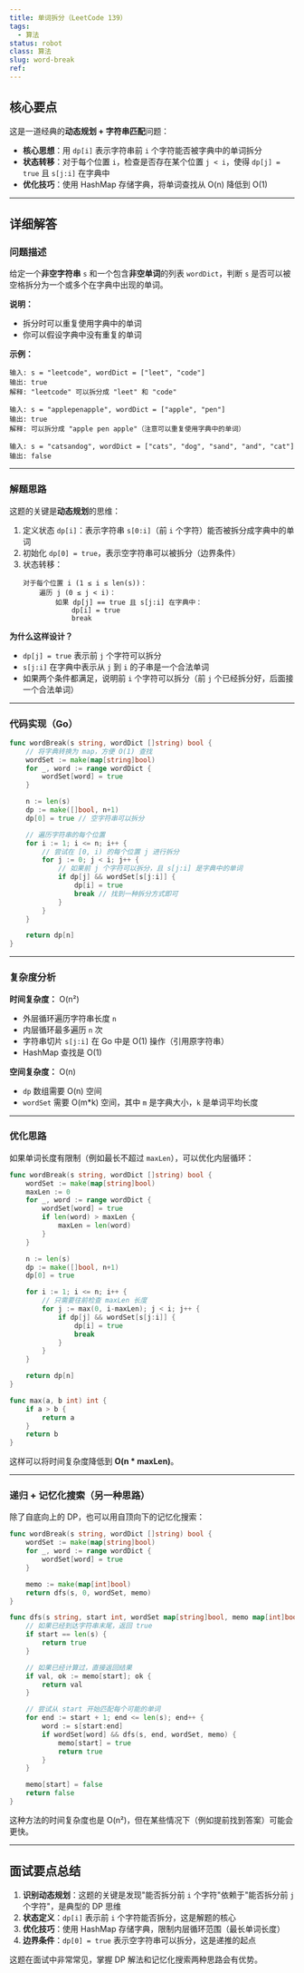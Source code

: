 ```yaml
---
title: 单词拆分（LeetCode 139）
tags:
  - 算法
status: robot
class: 算法
slug: word-break
ref:
---
```


## 核心要点

这是一道经典的**动态规划 + 字符串匹配**问题：
- **核心思想**：用 `dp[i]` 表示字符串前 `i` 个字符能否被字典中的单词拆分
- **状态转移**：对于每个位置 `i`，检查是否存在某个位置 `j < i`，使得 `dp[j] = true` 且 `s[j:i]` 在字典中
- **优化技巧**：使用 HashMap 存储字典，将单词查找从 O(n) 降低到 O(1)

---

## 详细解答

### 问题描述

给定一个**非空字符串** `s` 和一个包含**非空单词**的列表 `wordDict`，判断 `s` 是否可以被空格拆分为一个或多个在字典中出现的单词。

**说明：**
- 拆分时可以重复使用字典中的单词
- 你可以假设字典中没有重复的单词

**示例：**
```
输入: s = "leetcode", wordDict = ["leet", "code"]
输出: true
解释: "leetcode" 可以拆分成 "leet" 和 "code"

输入: s = "applepenapple", wordDict = ["apple", "pen"]
输出: true
解释: 可以拆分成 "apple pen apple"（注意可以重复使用字典中的单词）

输入: s = "catsandog", wordDict = ["cats", "dog", "sand", "and", "cat"]
输出: false
```

---

### 解题思路

这题的关键是**动态规划**的思维：
1. 定义状态 `dp[i]`：表示字符串 `s[0:i]`（前 `i` 个字符）能否被拆分成字典中的单词
2. 初始化 `dp[0] = true`，表示空字符串可以被拆分（边界条件）
3. 状态转移：
   ```
   对于每个位置 i (1 ≤ i ≤ len(s))：
       遍历 j (0 ≤ j < i)：
           如果 dp[j] == true 且 s[j:i] 在字典中：
               dp[i] = true
               break
   ```

**为什么这样设计？**
- `dp[j] = true` 表示前 `j` 个字符可以拆分
- `s[j:i]` 在字典中表示从 `j` 到 `i` 的子串是一个合法单词
- 如果两个条件都满足，说明前 `i` 个字符可以拆分（前 `j` 个已经拆分好，后面接一个合法单词）

---

### 代码实现（Go）

```go
func wordBreak(s string, wordDict []string) bool {
    // 将字典转换为 map，方便 O(1) 查找
    wordSet := make(map[string]bool)
    for _, word := range wordDict {
        wordSet[word] = true
    }

    n := len(s)
    dp := make([]bool, n+1)
    dp[0] = true // 空字符串可以拆分

    // 遍历字符串的每个位置
    for i := 1; i <= n; i++ {
        // 尝试在 [0, i) 的每个位置 j 进行拆分
        for j := 0; j < i; j++ {
            // 如果前 j 个字符可以拆分，且 s[j:i] 是字典中的单词
            if dp[j] && wordSet[s[j:i]] {
                dp[i] = true
                break // 找到一种拆分方式即可
            }
        }
    }

    return dp[n]
}
```

---

### 复杂度分析

**时间复杂度：** O(n²)
- 外层循环遍历字符串长度 `n`
- 内层循环最多遍历 `n` 次
- 字符串切片 `s[j:i]` 在 Go 中是 O(1) 操作（引用原字符串）
- HashMap 查找是 O(1)

**空间复杂度：** O(n)
- `dp` 数组需要 O(n) 空间
- `wordSet` 需要 O(m*k) 空间，其中 `m` 是字典大小，`k` 是单词平均长度

---

### 优化思路

如果单词长度有限制（例如最长不超过 `maxLen`），可以优化内层循环：

```go
func wordBreak(s string, wordDict []string) bool {
    wordSet := make(map[string]bool)
    maxLen := 0
    for _, word := range wordDict {
        wordSet[word] = true
        if len(word) > maxLen {
            maxLen = len(word)
        }
    }

    n := len(s)
    dp := make([]bool, n+1)
    dp[0] = true

    for i := 1; i <= n; i++ {
        // 只需要往前检查 maxLen 长度
        for j := max(0, i-maxLen); j < i; j++ {
            if dp[j] && wordSet[s[j:i]] {
                dp[i] = true
                break
            }
        }
    }

    return dp[n]
}

func max(a, b int) int {
    if a > b {
        return a
    }
    return b
}
```

这样可以将时间复杂度降低到 **O(n * maxLen)**。

---

### 递归 + 记忆化搜索（另一种思路）

除了自底向上的 DP，也可以用自顶向下的记忆化搜索：

```go
func wordBreak(s string, wordDict []string) bool {
    wordSet := make(map[string]bool)
    for _, word := range wordDict {
        wordSet[word] = true
    }

    memo := make(map[int]bool)
    return dfs(s, 0, wordSet, memo)
}

func dfs(s string, start int, wordSet map[string]bool, memo map[int]bool) bool {
    // 如果已经到达字符串末尾，返回 true
    if start == len(s) {
        return true
    }

    // 如果已经计算过，直接返回结果
    if val, ok := memo[start]; ok {
        return val
    }

    // 尝试从 start 开始匹配每个可能的单词
    for end := start + 1; end <= len(s); end++ {
        word := s[start:end]
        if wordSet[word] && dfs(s, end, wordSet, memo) {
            memo[start] = true
            return true
        }
    }

    memo[start] = false
    return false
}
```

这种方法的时间复杂度也是 O(n²)，但在某些情况下（例如提前找到答案）可能会更快。

---

## 面试要点总结

1. **识别动态规划**：这题的关键是发现"能否拆分前 `i` 个字符"依赖于"能否拆分前 `j` 个字符"，是典型的 DP 思维
2. **状态定义**：`dp[i]` 表示前 `i` 个字符能否拆分，这是解题的核心
3. **优化技巧**：使用 HashMap 存储字典，限制内层循环范围（最长单词长度）
4. **边界条件**：`dp[0] = true` 表示空字符串可以拆分，这是递推的起点

这题在面试中非常常见，掌握 DP 解法和记忆化搜索两种思路会有优势。
